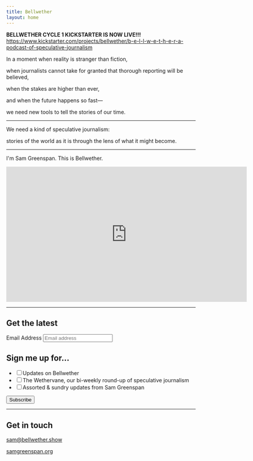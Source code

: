 ```yaml
---
title: Bellwether
layout: home
---
```


__BELLWETHER CYCLE 1 KICKSTARTER IS NOW LIVE!!!__
https://www.kickstarter.com/projects/bellwether/b-e-l-l-w-e-t-h-e-r-a-podcast-of-speculative-journalism



In a moment when reality is stranger than fiction,

when journalists cannot take for granted that thorough reporting will be believed,

when the stakes are higher than ever,

and when the future happens so fast—

we need new tools to tell the stories of our time.

---

We need a kind of speculative journalism:

stories of the world as it is
through the lens of what it might become.

---

I'm Sam Greenspan. This is Bellwether.

<iframe width="640" height="360" src="https://www.kickstarter.com/projects/bellwether/b-e-l-l-w-e-t-h-e-r-a-podcast-of-speculative-journalism/widget/video.html" frameborder="0" scrolling="no"> </iframe>

---

## Get the latest

<!-- Begin Mailchimp Signup Form -->
<div id="mc_embed_signup">
<form action="https://show.us20.list-manage.com/subscribe/post?u=d607dad85a6c911cbd39e1521&id=3e029516fb" method="post" id="mc-embedded-subscribe-form" name="mc-embedded-subscribe-form" class="validate" target="_blank" novalidate>
<div id="mc_embed_signup_scroll">
<div class="mc-field-group">
<label for="mce-EMAIL" class="mc-email-label">Email Address</label>
<input type="email" placeholder="Email address" value="" name="EMAIL" class="required email" id="mce-EMAIL">
</div>
<div class="mc-field-group input-group">
<h2>Sign me up for…</h2>
<ul><li><input type="checkbox" value="1" name="group\[1149\]\[1\]" id="mce-group\[1149\]-1149-0"><label for="mce-group\[1149\]-1149-0">Updates on Bellwether</label></li>
<li><input type="checkbox" value="2" name="group\[1149\]\[2\]" id="mce-group\[1149\]-1149-1"><label for="mce-group\[1149\]-1149-1">The Wethervane, our bi-weekly round-up of speculative journalism</label></li>
<li><input type="checkbox" value="4" name="group\[1149\]\[4\]" id="mce-group\[1149\]-1149-2"><label for="mce-group\[1149\]-1149-2">Assorted & sundry updates from Sam Greenspan</label></li>
</ul>
</div>
<div id="mce-responses" class="clear">
<div class="response" id="mce-error-response" style="display:none"></div>
<div class="response" id="mce-success-response" style="display:none"></div>
</div>    <!-- real people should not fill this in and expect good things - do not remove this or risk form bot signups-->
<div style="position: absolute; left: -5000px;" aria-hidden="true"><input type="text" name="b_d607dad85a6c911cbd39e1521_3e029516fb" tabindex="-1" value=""></div>
<div class="clear"><input type="submit" value="Subscribe" name="subscribe" id="mc-embedded-subscribe" class="button"></div>
</div>
</form>
</div>

<!--End mc_embed_signup-->

---

## Get in touch

[sam@bellwether.show](mailto:sam@bellwether.show)

[samgreenspan.org](https://www.samgreenspan.org)